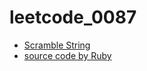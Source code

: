 # leetcode_0087

- [Scramble String](https://leetcode.com/problems/scramble-string/)
- [source code by Ruby](leetcode_0087.rb)
